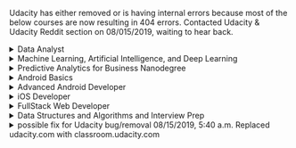 Udacity has either removed or is having internal errors because most of the below courses are now resulting in 404 errors. Contacted Udacity & Udacity Reddit section on 08/015/2019, waiting to hear back.


<details>
  <summary>Data Analyst</summary>
  
1. [Intro to Descriptive Statistics](https://www.udacity.com/course/intro-to-descriptive-statistics--ud827)
1. [Intro to Inferential Statistics](https://www.udacity.com/course/intro-to-inferential-statistics--ud201)
1. [Secure and Private AI](https://www.udacity.com/course/secure-and-private-ai--ud185)
1. [Intro to Data Analysis](https://www.udacity.com/course/intro-to-data-analysis--ud170)
1. [Data Wrangling with MongoDB](https://www.udacity.com/course/data-wrangling-with-mongodb--ud032)
1. [Data Analysis with R](https://www.udacity.com/course/data-analysis-with-r--ud651)
1. [Intro to Machine Learning](https://www.udacity.com/course/intro-to-machine-learning--ud120)
1. [Data Visualization and D3.js](https://www.udacity.com/course/data-visualization-and-d3js--ud507)
1. [Model Building & Validation](https://www.udacity.com/course/model-building-and-validation--ud919)
1. [Intro to HTML and CSS](https://www.udacity.com/course/intro-to-html-and-css--ud304)
1. [JavaScript Basics](https://www.udacity.com/course/intro-to-javascript--ud803)
1. [A/B Testing](https://www.udacity.com/course/ab-testing--ud257)
1. [Data Analysis and Visualization](https://www.udacity.com/course/data-analysis-and-visualization--ud404)
1. [Graduate-level artificial intelligence course](https://www.udacity.com/course/artificial-intelligence--ud954)
1. [Reinforcement Learning](https://www.udacity.com/course/reinforcement-learning--ud600)
1. [Big Data Analytics in Healthcare](https://www.udacity.com/course/big-data-analytics-in-healthcare--ud758)
1. [Artificial Intellignece for Robots](https://www.udacity.com/course/artificial-intelligence-for-robotics--cs373)

</details>

<details>
  <summary>Machine Learning, Artificial Intelligence, and Deep Learning</summary>
  
1. [x] [Secure and Private AI](https://www.udacity.com/course/secure-and-private-ai--ud185)
1. [x] [Intro to PyTorch](https://www.udacity.com/course/deep-learning-pytorch--ud188)
1. [Intro to Data Science](https://www.udacity.com/course/intro-to-data-science--ud359)
1. [Intro to Artificial Intelligence](https://www.udacity.com/course/intro-to-artificial-intelligence--cs271)
1. [Reinforcement Learning](https://www.udacity.com/course/reinforcement-learning--ud600)
1. [Deep Learning](https://www.udacity.com/course/deep-learning--ud730)
1. [Artificial Intelligence for Robotics](https://www.udacity.com/course/artificial-intelligence-for-robotics--cs373)
1. [Machine Learning for Trading](https://www.udacity.com/course/machine-learning-for-trading--ud501)
1. [Intro into theoretical computer science](https://www.udacity.com/course/intro-to-theoretical-computer-science--cs313)
1. [Introduction to Computer Vision](https://www.udacity.com/course/introduction-to-computer-vision--ud810)
</details>

<details>
  <summary>Predictive Analytics for Business Nanodegree</summary>
  
1. [Problem Solving with Advanced Analytics](https://www.udacity.com/course/problem-solving-with-advanced-analytics--ud976)
1. [Creating an Analytical Dataset](https://www.udacity.com/course/creating-an-analytical-dataset--ud977)
1. [Classification Models](https://www.udacity.com/course/classification-models--ud978)
1. [Data Visualization in Tableau](https://www.udacity.com/course/data-visualization-in-tableau--ud1006)
1. [A/B Testing for Business Analysts](https://www.udacity.com/course/ab-testing--ud979)
1. [Time Series Forecasting](https://www.udacity.com/course/time-series-forecasting--ud980)
1. [Segmentation and Clustering](https://www.udacity.com/course/segmentation-and-clustering--ud981)
</details>

<details>
 <summary>Android Basics</summary>
  
1. [x] [Android Basics: User Interface](https://www.udacity.com/course/android-basics-user-interface--ud834)
1. [x] [Android Basics: User Input](https://www.udacity.com/course/android-basics-user-input--ud836)
1. [x] [Android Basics: Multi-screen Apps](https://www.udacity.com/course/android-basics-multi-screen-apps--ud839)
1. [ ] [Android Basics: Networking](https://www.udacity.com/course/android-basics-networking--ud843)
1. [Android Basics: Data Storage](https://www.udacity.com/course/android-basics-data-storage--ud845)
1. [UI Components](https://www.udacity.com/course/how-to-create-anything-in-android--ud802)
1. [UX Design ](https://www.udacity.com/course/ux-design-for-mobile-developers--ud849)
1. [Localization Essentials](https://www.udacity.com/course/localization-essentials--ud610)
</details>

<details>
 <summary>Advanced Android Developer</summary>

1. [Developing Android Apps](https://www.udacity.com/course/developing-android-apps--ud853)
1. [Software Architecture and Design](https://www.udacity.com/course/software-architecture-design--ud821) 
1. [Material Design](https://www.udacity.com/course/material-design-for-android-developers--ud862)
1. [Sign-in and Profiles](https://www.udacity.com/course/add-google-sign-in-to-your-android-apps--ud876-5)
1. [Google maps](https://www.udacity.com/course/add-google-maps-to-your-android-app--ud876-4)
1. [Location and Context](https://www.udacity.com/course/google-location-services-on-android--ud876-1)
1. [Google analytics](https://www.udacity.com/course/google-analytics-for-android--ud876-2)
1. [Google ads](https://www.udacity.com/course/monetize-your-android-app-with-ads--ud876-3)
1. [Game Design I](https://www.udacity.com/course/2d-game-development-with-libgdx--ud405)
1. [Game Design II](https://www.udacity.com/course/how-to-make-a-platformer-using-libgdx--ud406)
1. [App Development II](https://www.udacity.com/course/advanced-android-app-development--ud855)
1. [Optimizing app performance](https://www.udacity.com/course/android-performance--ud825)
1. [Firebase for Android](https://www.udacity.com/course/firebase-essentials-for-android--ud009)
1. [Gradle for Android](https://www.udacity.com/course/gradle-for-android-and-java--ud867)
1. [Developing Scalable Apps](https://www.udacity.com/course/developing-scalable-apps-in-java--ud859)
1. [Android TV and Google Cast](https://www.udacity.com/course/android-tv-and-google-cast-development--ud875B)
1. [Android Wear](https://www.udacity.com/course/android-wear-development--ud875A)
1. [Android Auto](https://www.udacity.com/course/android-auto-development--ud875C)
1. [Mobile Design and Usability](https://www.udacity.com/course/mobile-design-and-usability-for-android--ud358)
1. [Passwordless login](https://www.udacity.com/course/passwordless-login-solutions-for-android--ud357)
</details>

<details>
  <summary> iOS Developer </summary>
  
1. [Swift for Beginners](https://www.udacity.com/course/swift-for-beginners--ud1022)
1. [Swift Programming Syntax](https://www.udacity.com/course/learn-swift-programming-syntax--ud902)
1. [Intro to iOS App Development with Swift](https://www.udacity.com/course/intro-to-ios-app-development-with-swift--ud585)
1. [Data Structures and Algorithms in Swift](https://www.udacity.com/course/data-structures-and-algorithms-in-swift--ud1011)
1. [UIKit Fundamentals](https://www.udacity.com/course/uikit-fundamentals--ud788)
1. [iOS Networking with Swift](https://www.udacity.com/course/ios-networking-with-swift--ud421)
1. [iOS Persistence and Core Data](https://www.udacity.com/course/ios-persistence-and-core-data--ud325)
1. [How to Make an iOS App](https://www.udacity.com/course/how-to-make-an-ios-app--ud607)
1. [Objective-C for Swift Developers](https://www.udacity.com/course/objective-c-for-swift-developers--ud1009)
1. [ARKit in Swift](https://www.udacity.com/course/learn-arkit-using-swift--ud116)
1. [Passwordless logins in iOS](https://www.udacity.com/course/passwordless-login-solutions-for-ios--ud1028)
1. [Firebase analytics](https://www.udacity.com/course/firebase-analytics-ios--ud353)
1. [Firebase chat-apps](https://www.udacity.com/course/firebase-in-a-weekend-by-google-ios--ud0351)
1. [Machine Learning in iOS](https://www.udacity.com/course/core-ml--ud1038)
1. [Asynchronous operations in iOS](https://www.udacity.com/course/grand-central-dispatch-gcd--ud576)
1. [Server-Side Swift](https://www.udacity.com/course/server-side-swift--ud1031)
1. [XCode Debugging](https://www.udacity.com/course/xcode-debugging--ud774)
</details>

<details>
  <summary>FullStack Web Developer</summary>

1. [x] [HTTP & Webservers](https://www.udacity.com/course/http-web-servers--ud303)
1. [ ] [Networking For Developers](https://www.udacity.com/course/networking-for-web-developers--ud256)
1. [Shell WorkShop](https://www.udacity.com/course/shell-workshop--ud206)
1. Git & Github - [Part 1](https://www.udacity.com/course/how-to-use-git-and-github--ud775), [Part 2](https://www.udacity.com/course/github-collaboration--ud456)
1. [Intro to Relational Databases](https://www.udacity.com/course/intro-to-relational-databases--ud197)
1. [Backend Web Development](https://www.udacity.com/course/intro-to-backend--ud171)
1. [Responsive Web Design](https://www.udacity.com/course/responsive-web-design-fundamentals--ud893)
1. [Introduction to JavaScript](https://www.udacity.com/course/javascript-testing--ud549)
1. [Object Oriented JavaScript](https://www.udacity.com/course/object-oriented-javascript--ud711)
1. [ES6 JavaScript](https://www.udacity.com/course/es6-javascript-improved--ud356)
1. [Introduction to jQuery](https://www.udacity.com/course/intro-to-jquery--ud245)
1. [Introduction to AJAX using jQuery](https://www.udacity.com/course/intro-to-ajax--ud110)
1. [JavaScript and the DOM](https://www.udacity.com/course/javascript-and-the-dom--ud117)
1. [Full Stack Foundations](https://www.udacity.com/course/full-stack-foundations--ud088)
1. [Authentication & Authorization](https://www.udacity.com/course/authentication-authorization-oauth--ud330)
1. [RESTful APIs](https://www.udacity.com/course/designing-restful-apis--ud388)
1. [Configuring Linux Web Servers](https://www.udacity.com/course/configuring-linux-web-servers--ud299)
1. [Web Accessibility](https://www.udacity.com/course/web-accessibility--ud891)
1. [Website performance and optimization](https://www.udacity.com/course/website-performance-optimization--ud884)
1. [Browser Rendering optimization](https://www.udacity.com/course/browser-rendering-optimization--ud860)
1. [Javascript Design Patterns](https://www.udacity.com/course/javascript-design-patterns--ud989)
1. [Intro to AJAX](https://www.udacity.com/course/intro-to-ajax--ud110)
1. [Building High Conversion Web Forms](https://www.udacity.com/course/building-high-conversion-web-forms--ud890)
1. [Web Tooling & Automation](https://www.udacity.com/course/web-tooling-automation--ud892)
1. [JavaScript Promises](https://www.udacity.com/course/javascript-promises--ud898)
1. [Asynchronous JavaScript](https://www.udacity.com/course/asynchronous-javascript-requests--ud109)
1. [Offline Web Applications](https://www.udacity.com/course/offline-web-applications--ud899)
1. [Front-End Frameworks](https://www.udacity.com/course/front-end-frameworks--ud894)
1. [Client-Server Communications](https://www.udacity.com/course/client-server-communication--ud897)
1. [HTML5 Canvas](https://www.udacity.com/course/html5-canvas--ud292)
1. [Progressive Web Apps](https://www.udacity.com/course/intro-to-progressive-web-apps--ud811)

</details>

<details>
 <summary>  Data Structures and Algorithms and Interview Prep</summary>

 1. [Introduction to Algorithms](https://www.udacity.com/course/intro-to-algorithms--cs215)
 1. [Intro to Computer Science]("https://www.udacity.com/course/intro-to-computer-science--cs101)
 1. [Data Structures and Algorithms in Python](https://www.udacity.com/course/data-structures-and-algorithms-in-python--ud513)
 1. [Data Science Interview Prep](https://www.udacity.com/course/data-science-interview-prep--ud944)
 1. [FullStack Interview Prep](https://www.udacity.com/course/full-stack-interview-prep--ud252)
 1. [Front-end Interview Prep](https://www.udacity.com/course/front-end-interview-prep--ud250)
 1. [Android Interview Prep](https://www.udacity.com/course/android-interview-prep--ud241)
 1. [iOS Interview Prep](https://www.udacity.com/course/ios-interview-prep--ud240)
 1. [Machine Learning Interview Prep](https://www.udacity.com/course/machine-learning-interview-prep--ud1001)
 
 </details>
 



<details>
  <summary> possible fix for Udacity bug/removal 08/15/2019, 5:40 a.m. Replaced udacity.com with classroom.udacity.com</summary>


<details>
  <summary>Data Analyst</summary>
  
1. [Intro to Descriptive Statistics](https://classroom.udacity.com/courses/ud827)
1. [Intro to Inferential Statistics](https://classroom.udacity.com/courses/ud201)
1. [Secure and Private AI](https://classroom.udacity.com/courses/ud185)
1. [Intro to Data Analysis](https://classroom.udacity.com/courses/ud170)
1. [Data Wrangling with MongoDB](https://classroom.udacity.com/courses/ud032)
1. [Data Analysis with R](https://classroom.udacity.com/courses/ud651)
1. [Intro to Machine Learning](https://classroom.udacity.com/courses/ud120)
1. [Data Visualization and D3.js](https://classroom.udacity.com/courses/ud507)
1. [Model Building & Validation](https://classroom.udacity.com/courses/ud919)
1. [Intro to HTML and CSS](https://classroom.udacity.com/courses/ud304)
1. [JavaScript Basics](https://classroom.udacity.com/courses/ud803)
1. [A/B Testing](https://classroom.udacity.com/courses/ud257)
1. [Data Analysis and Visualization](https://classroom.udacity.com/courses/ud404)
1. [Graduate-level artificial intelligence course](https://classroom.udacity.com/courses/ud954)
1. [Reinforcement Learning](https://classroom.udacity.com/courses/ud600)
1. [Big Data Analytics in Healthcare](https://classroom.udacity.com/courses/ud758)
1. [Artificial Intellignece for Robots](https://classroom.udacity.com/courses/cs373)

</details>

<details>
  <summary>Machine Learning, Artificial Intelligence, and Deep Learning</summary>
  
1. [x] [Secure and Private AI](https://classroom.udacity.com/courses/ud185)
1. [x] [Intro to PyTorch](https://classroom.udacity.com/courses/ud188)
1. [Intro to Data Science](https://classroom.udacity.com/courses/ud359)
1. [Intro to Artificial Intelligence](https://classroom.udacity.com/courses/cs271)
1. [Reinforcement Learning](https://classroom.udacity.com/courses/ud600)
1. [Deep Learning](https://classroom.udacity.com/courses/ud730)
1. [Artificial Intelligence for Robotics](https://classroom.udacity.com/courses/cs373)
1. [Machine Learning for Trading](https://classroom.udacity.com/courses/ud501)
1. [Intro into theoretical computer science](https://classroom.udacity.com/courses/cs313)
1. [Introduction to Computer Vision](https://classroom.udacity.com/courses/ud810)
</details>

<details>
  <summary>Predictive Analytics for Business Nanodegree</summary>
  
1. [Problem Solving with Advanced Analytics](https://classroom.udacity.com/courses/ud976)
1. [Creating an Analytical Dataset](https://classroom.udacity.com/courses/ud977)
1. [Classification Models](https://classroom.udacity.com/courses/ud978)
1. [Data Visualization in Tableau](https://classroom.udacity.com/courses/ud1006)
1. [A/B Testing for Business Analysts](https://classroom.udacity.com/courses/ud979)
1. [Time Series Forecasting](https://classroom.udacity.com/courses/ud980)
1. [Segmentation and Clustering](https://classroom.udacity.com/courses/ud981)
</details>

<details>
 <summary>Android Basics</summary>
  
1. [x] [Android Basics: User Interface](https://classroom.udacity.com/courses/ud834)
1. [x] [Android Basics: User Input](https://classroom.udacity.com/courses/ud836)
1. [x] [Android Basics: Multi-screen Apps](https://classroom.udacity.com/courses/ud839)
1. [ ] [Android Basics: Networking](https://classroom.udacity.com/courses/ud843)
1. [Android Basics: Data Storage](https://classroom.udacity.com/courses/ud845)
1. [UI Components](https://classroom.udacity.com/courses/ud802)
1. [UX Design ](https://classroom.udacity.com/courses/ud849)
1. [Localization Essentials](https://classroom.udacity.com/courses/ud610)
</details>

<details>
 <summary>Advanced Android Developer</summary>

1. [Developing Android Apps](https://classroom.udacity.com/courses/ud853)
1. [Software Architecture and Design](https://classroom.udacity.com/courses/ud821) 
1. [Material Design](https://classroom.udacity.com/courses/ud862)
1. [Sign-in and Profiles](https://classroom.udacity.com/courses/ud876-5)
1. [Google maps](https://classroom.udacity.com/courses/ud876-4)
1. [Location and Context](https://classroom.udacity.com/courses/ud876-1)
1. [Google analytics](https://classroom.udacity.com/courses/ud876-2)
1. [Google ads](https://classroom.udacity.com/courses/ud876-3)
1. [Game Design I](https://classroom.udacity.com/courses/ud405)
1. [Game Design II](https://classroom.udacity.com/courses/ud406)
1. [App Development II](https://classroom.udacity.com/courses/ud855)
1. [Optimizing app performance](https://classroom.udacity.com/courses/ud825)
1. [Firebase for Android](https://classroom.udacity.com/courses/ud009)
1. [Gradle for Android](https://classroom.udacity.com/courses/ud867)
1. [Developing Scalable Apps](https://classroom.udacity.com/courses/ud859)
1. [Android TV and Google Cast](https://classroom.udacity.com/courses/ud875B)
1. [Android Wear](https://classroom.udacity.com/courses/ud875A)
1. [Android Auto](https://classroom.udacity.com/courses/ud875C)
1. [Mobile Design and Usability](https://classroom.udacity.com/courses/ud358)
1. [Passwordless login](https://classroom.udacity.com/courses/ud357)
</details>

<details>
  <summary> iOS Developer </summary>
  
1. [Swift for Beginners](https://classroom.udacity.com/courses/ud1022)
1. [Swift Programming Syntax](https://classroom.udacity.com/courses/ud902)
1. [Intro to iOS App Development with Swift](https://classroom.udacity.com/courses/ud585)
1. [Data Structures and Algorithms in Swift](https://classroom.udacity.com/courses/ud1011)
1. [UIKit Fundamentals](https://classroom.udacity.com/courses/ud788)
1. [iOS Networking with Swift](https://classroom.udacity.com/courses/ud421)
1. [iOS Persistence and Core Data](https://classroom.udacity.com/courses/ud325)
1. [How to Make an iOS App](https://classroom.udacity.com/courses/ud607)
1. [Objective-C for Swift Developers](https://classroom.udacity.com/courses/ud1009)
1. [ARKit in Swift](https://classroom.udacity.com/courses/ud116)
1. [Passwordless logins in iOS](https://classroom.udacity.com/courses/ud1028)
1. [Firebase analytics](https://classroom.udacity.com/courses/ud353)
1. [Firebase chat-apps](https://classroom.udacity.com/courses/ud0351)
1. [Machine Learning in iOS](https://classroom.udacity.com/courses/ud1038)
1. [Asynchronous operations in iOS](https://classroom.udacity.com/courses/ud576)
1. [Server-Side Swift](https://classroom.udacity.com/courses/ud1031)
1. [XCode Debugging](https://classroom.udacity.com/courses/ud774)
</details>

<details>
  <summary>FullStack Web Developer</summary>

1. [x] [HTTP & Webservers](https://classroom.udacity.com/courses/ud303)
1. [ ] [Networking For Developers](https://classroom.udacity.com/courses/ud256)
1. [Shell WorkShop](https://classroom.udacity.com/courses/ud206)
1. Git & Github - [Part 1](https://classroom.udacity.com/courses/ud456)
1. [Intro to Relational Databases](https://classroom.udacity.com/courses/ud197)
1. [Backend Web Development](https://classroom.udacity.com/courses/ud171)
1. [Responsive Web Design](https://classroom.udacity.com/courses/ud893)
1. [Introduction to JavaScript](https://classroom.udacity.com/courses/ud549)
1. [Object Oriented JavaScript](https://classroom.udacity.com/courses/ud711)
1. [ES6 JavaScript](https://classroom.udacity.com/courses/ud356)
1. [Introduction to jQuery](https://classroom.udacity.com/courses/ud245)
1. [Introduction to AJAX using jQuery](https://classroom.udacity.com/courses/ud110)
1. [JavaScript and the DOM](https://classroom.udacity.com/courses/ud117)
1. [Full Stack Foundations](https://classroom.udacity.com/courses/ud088)
1. [Authentication & Authorization](https://classroom.udacity.com/courses/ud330)
1. [RESTful APIs](https://classroom.udacity.com/courses/ud388)
1. [Configuring Linux Web Servers](https://classroom.udacity.com/courses/ud299)
1. [Web Accessibility](https://classroom.udacity.com/courses/ud891)
1. [Website performance and optimization](https://classroom.udacity.com/courses/ud884)
1. [Browser Rendering optimization](https://classroom.udacity.com/courses/ud860)
1. [Javascript Design Patterns](https://classroom.udacity.com/courses/ud989)
1. [Intro to AJAX](https://classroom.udacity.com/courses/ud110)
1. [Building High Conversion Web Forms](https://classroom.udacity.com/courses/ud890)
1. [Web Tooling & Automation](https://classroom.udacity.com/courses/ud892)
1. [JavaScript Promises](https://classroom.udacity.com/courses/ud898)
1. [Asynchronous JavaScript](https://classroom.udacity.com/courses/ud109)
1. [Offline Web Applications](https://classroom.udacity.com/courses/ud899)
1. [Front-End Frameworks](https://classroom.udacity.com/courses/ud894)
1. [Client-Server Communications](https://classroom.udacity.com/courses/ud897)
1. [HTML5 Canvas](https://classroom.udacity.com/courses/ud292)
1. [Progressive Web Apps](https://classroom.udacity.com/courses/ud811)

</details>

<details>
 <summary>  Data Structures and Algorithms and Interview Prep</summary>

 1. [Introduction to Algorithms](https://classroom.udacity.com/courses/cs215)
 1. [Intro to Computer Science](https://classroom.udacity.com/courses/cs101)
 1. [Data Structures and Algorithms in Python](https://classroom.udacity.com/courses/ud513)
 1. [Data Science Interview Prep](https://classroom.udacity.com/courses/ud944)
 1. [FullStack Interview Prep](https://classroom.udacity.com/courses/ud252)
 1. [Front-end Interview Prep](https://classroom.udacity.com/courses/ud250)
 1. [Android Interview Prep](https://classroom.udacity.com/courses/ud241)
 1. [iOS Interview Prep](https://classroom.udacity.com/courses/ud240)
 1. [Machine Learning Interview Prep](https://classroom.udacity.com/courses/ud1001)
 
 </details>
</details

